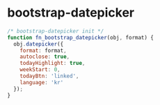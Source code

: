 # bootstrap-datepicker

```javascript
/* bootstrap-datepicker init */
function fn_bootstrap_datepicker(obj, format) {
  obj.datepicker({
    format: format,
    autoclose: true,
    todayHighlight: true,
    weekStart: 0,
    todayBtn: 'linked',
    language: 'kr'
  });
}
```
